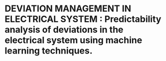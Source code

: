 # DEVIATION MANAGEMENT IN ELECTRICAL SYSTEM : Predictability analysis of deviations in the electrical system using machine learning techniques.
